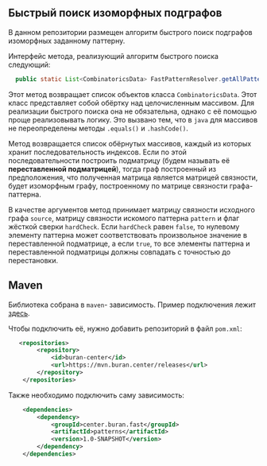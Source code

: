 ## Быстрый поиск изоморфных подграфов

В данном репозитории размещен алгоритм быстрого поиск подграфов изоморфных 
заданному паттерну.

Интерфейс метода, реализующий алгоритм быстрого поиска следующий:

```java
  public static List<CombinatoricsData> FastPatternResolver.getAllPatterns(int[][] source, int[][] pattern, boolean hardCheck)
```

Этот метод возвращает список объектов класса `CombinatoricsData`. Этот класс представляет
собой обёртку над целочисленным массивом. Для реализации быстрого поиска 
она не обязательна, однако с её помощью проще реализовывать логику.
Это вызвано тем, что в `java` для массивов не переопределены методы `.equals()` и `.hashCode()`.

Метод возвращается список обёрнутых массивов, каждый из которых 
хранит последовательность индексов. Если по этой последовательности построить подматрицу (будем называть 
её **переставленной подматрицей**), тогда
граф построенный из предположения, что полученная матрица является матрицей связности, будет 
изоморфным графу, построенному по матрице связности графа-паттерна. 

В качестве аргументов метод принимает матрицу связности исходного графа `source`, матрицу связности 
искомого паттерна `pattern` и флаг жёсткой сверки `hardCheck`. 
Если `hardCheck` равен `false`, то нулевому элементу паттерна
может соответствовать произвольное значение в переставленной подматрице, а если 
`true`, то все элементы паттерна и переставленной подматрицы должны
совпадать с точностью до перестановки. 

## Maven

Библиотека собрана в `maven`- зависимость. Пример подключения лежит [здесь](https://github.com/aok-buran/JavaPatternsDemo).

Чтобы подключить её, нужно добавить репозиторий в файл `pom.xml`: 

```xml
   <repositories>
        <repository>
            <id>buran-center</id>
            <url>https://mvn.buran.center/releases</url>
        </repository>
    </repositories>
```

Также необходимо подключить саму зависимость:

```xml
    <dependencies>
        <dependency>
            <groupId>center.buran.fast</groupId>
            <artifactId>patterns</artifactId>
            <version>1.0-SNAPSHOT</version>
        </dependency>
    </dependencies>
```